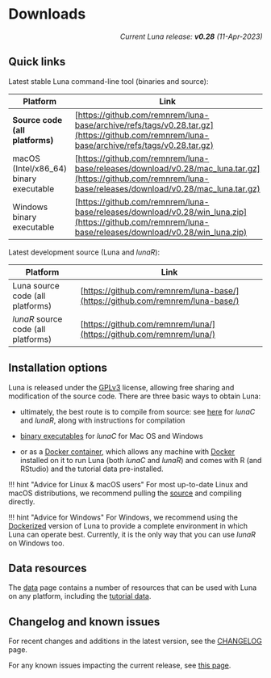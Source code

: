 # Downloads

<p align="right"><em>Current Luna release: <b>v0.28</b> (11-Apr-2023)</em></p>

## Quick links

Latest stable Luna command-line tool (binaries and source):

| Platform | Link |
| ----- | ----- |
| __Source code (all platforms)__ | [https://github.com/remnrem/luna-base/archive/refs/tags/v0.28.tar.gz](https://github.com/remnrem/luna-base/archive/refs/tags/v0.28.tar.gz) |
| macOS (Intel/x86_64) binary executable | [https://github.com/remnrem/luna-base/releases/download/v0.28/mac_luna.tar.gz](https://github.com/remnrem/luna-base/releases/download/v0.28/mac_luna.tar.gz) |
| Windows binary executable | [https://github.com/remnrem/luna-base/releases/download/v0.28/win_luna.zip](https://github.com/remnrem/luna-base/releases/download/v0.28/win_luna.zip) |

<!-- | macOS (Silicon/ARM64) binary executable | [http://zzz.bwh.harvard.edu/dist/luna/macOS-arm64.gz](http://zzz.bwh.harvard.edu/dist/luna/macOS-arm64-v0.28.gz)| -->


Latest development source (Luna and _lunaR_):

| Platform | Link |
| ----- | ----- |
| Luna source code (all platforms) | [https://github.com/remnrem/luna-base/](https://github.com/remnrem/luna-base/) |
| _lunaR_ source code (all platforms) | [https://github.com/remnrem/luna/](https://github.com/remnrem/luna/) |


## Installation options 

Luna is released under the
[GPLv3](https://www.gnu.org/licenses/gpl-3.0.en.html) license,
allowing free sharing and modification of the source code.  There are
three basic ways to obtain Luna:

- ultimately, the best route is to compile from source: see [here](source.md) for _lunaC_ and _lunaR_, along with
  instructions for compilation

- [binary executables](exec.md) for _lunaC_ for Mac OS and Windows

- or as a [Docker container](docker.md), which allows any machine with
  [Docker](http://www.docker.com) installed on it to run Luna (both
  _lunaC_ and _lunaR_) and comes with R (and RStudio) and the tutorial data pre-installed.


!!! hint "Advice for Linux & macOS users"
    For most up-to-date Linux and macOS distributions, we recommend pulling the
    [source](source.md) and compiling directly.
 
!!! hint "Advice for Windows" 
    For Windows, we recommend using the
    [Dockerized](docker.md) version of Luna to provide a complete
    environment in which Luna can operate best.  Currently, it is the only way that you can use _lunaR_ on Windows too.


## Data resources

The [data](data.md) page contains a number of resources that can be
used with Luna on any platform, including the [tutorial data](../tut/tut1.md).


## Changelog and known issues

For recent changes and additions in the latest version, see the [CHANGELOG](../updates.md) page.

For any known issues impacting the current release, see [this page](misc.md).

